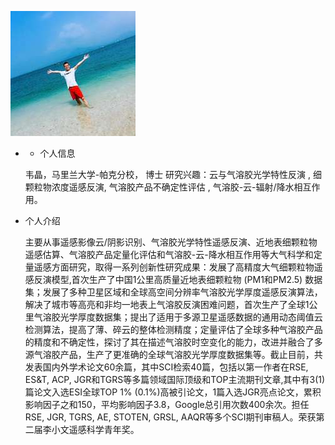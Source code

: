 ![me](img\me.JPG)

- - 个人信息

  韦晶，马里兰大学-帕克分校， 博士 
  研究兴趣：云与气溶胶光学特性反演 , 细颗粒物浓度遥感反演, 气溶胶产品不确定性评估 , 气溶胶-云-辐射/降水相互作用。

- 个人介绍

  主要从事遥感影像云/阴影识别、气溶胶光学特性遥感反演、近地表细颗粒物遥感估算、气溶胶产品定量化评估和气溶胶-云-降水相互作用等大气科学和定量遥感方面研究，取得一系列创新性研究成果：发展了高精度大气细颗粒物遥感反演模型,首次生产了中国1公里高质量近地表细颗粒物 (PM1和PM2.5) 数据集；发展了多种卫星区域和全球高空间分辨率气溶胶光学厚度遥感反演算法，解决了城市等高亮和非均一地表上气溶胶反演困难问题，首次生产了全球1公里气溶胶光学厚度数据集；提出了适用于多源卫星遥感数据的通用动态阈值云检测算法，提高了薄、碎云的整体检测精度；定量评估了全球多种气溶胶产品的精度和不确定性，探讨了其在描述气溶胶时空变化的能力，改进并融合了多源气溶胶产品，生产了更准确的全球气溶胶光学厚度数据集等。截止目前，共发表国内外学术论文60余篇，其中SCI检索40篇，包括以第一作者在RSE, ES&T, ACP, JGR和TGRS等多篇领域国际顶级和TOP主流期刊文章,其中有3(1)篇论文入选ESI全球TOP 1% (0.1%)高被引论文，1篇入选JGR亮点论文，累积影响因子之和150，平均影响因子3.8，Google总引用次数400余次。担任RSE, JGR, TGRS, AE, STOTEN, GRSL, AAQR等多个SCI期刊审稿人。荣获第二届李小文遥感科学青年奖。